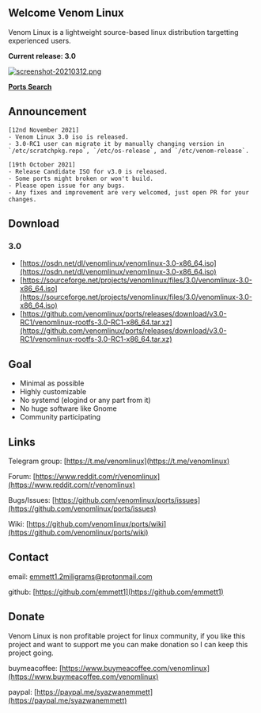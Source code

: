 ## Welcome Venom Linux

Venom Linux is a lightweight source-based linux distribution targetting experienced users.

**Current release: 3.0**

[![screenshot-20210312.png](https://i.postimg.cc/hPW7rSwq/screenshot-20210312.png)](https://postimg.cc/z37BD18d)

**[Ports Search](https://github.com/venomlinux/ports/blob/3.0/scripts/ports.csv)**

## Announcement
```
[12nd November 2021]
- Venom Linux 3.0 iso is released.
- 3.0-RC1 user can migrate it by manually changing version in `/etc/scratchpkg.repo`, `/etc/os-release`, and `/etc/venom-release`.

[19th October 2021]
- Release Candidate ISO for v3.0 is released.
- Some ports might broken or won't build.
- Please open issue for any bugs.
- Any fixes and improvement are very welcomed, just open PR for your changes.
```

## Download
### 3.0
- [https://osdn.net/dl/venomlinux/venomlinux-3.0-x86_64.iso](https://osdn.net/dl/venomlinux/venomlinux-3.0-x86_64.iso)
- [https://sourceforge.net/projects/venomlinux/files/3.0/venomlinux-3.0-x86_64.iso](https://sourceforge.net/projects/venomlinux/files/3.0/venomlinux-3.0-x86_64.iso)
- [https://github.com/venomlinux/ports/releases/download/v3.0-RC1/venomlinux-rootfs-3.0-RC1-x86_64.tar.xz](https://github.com/venomlinux/ports/releases/download/v3.0-RC1/venomlinux-rootfs-3.0-RC1-x86_64.tar.xz)

## Goal
- Minimal as possible
- Highly customizable
- No systemd (elogind or any part from it)
- No huge software like Gnome
- Community participating

## Links
Telegram group: [https://t.me/venomlinux](https://t.me/venomlinux)

Forum: [https://www.reddit.com/r/venomlinux](https://www.reddit.com/r/venomlinux)

Bugs/Issues: [https://github.com/venomlinux/ports/issues](https://github.com/venomlinux/ports/issues)

Wiki: [https://github.com/venomlinux/ports/wiki](https://github.com/venomlinux/ports/wiki)

## Contact
email: <a href = "mailto: emmett1.2miligrams@protonmail.com">emmett1.2miligrams@protonmail.com</a>

github: [https://github.com/emmett1](https://github.com/emmett1)

## Donate
Venom Linux is non profitable project for linux community, if you like this project and want to support me you can make donation so I can keep this project going.

buymeacoffee: [https://www.buymeacoffee.com/venomlinux](https://www.buymeacoffee.com/venomlinux)

paypal: [https://paypal.me/syazwanemmett](https://paypal.me/syazwanemmett)